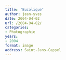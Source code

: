 ```yaml
---
title: 'Bucolique'
author: jean-yves
date: 2004-04-02
url: /2004-04-02/
categories:
- Photographie
years:
- 2004
format: image
address: Saint-Jans-Cappel
---
```

